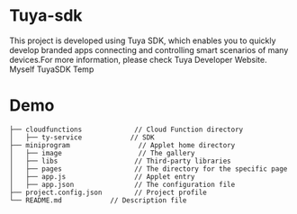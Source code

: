# Tuya-sdk
This project is developed using Tuya SDK, which enables you to quickly develop branded apps connecting and controlling smart scenarios of many devices.For more information, please check Tuya Developer Website.
Myself TuyaSDK Temp

# Demo 
```
├── cloudfunctions             // Cloud Function directory
│   ├── ty-service            // SDK
├── miniprogram                 // Applet home directory
│   ├── image                   // The gallery
│   ├── libs                   // Third-party libraries
│   ├── pages                  // The directory for the specific page
│   ├── app.js                 // Applet entry
│   ├── app.json               // The configuration file
├── project.config.json        // Project profile
└── README.md            // Description file
```
